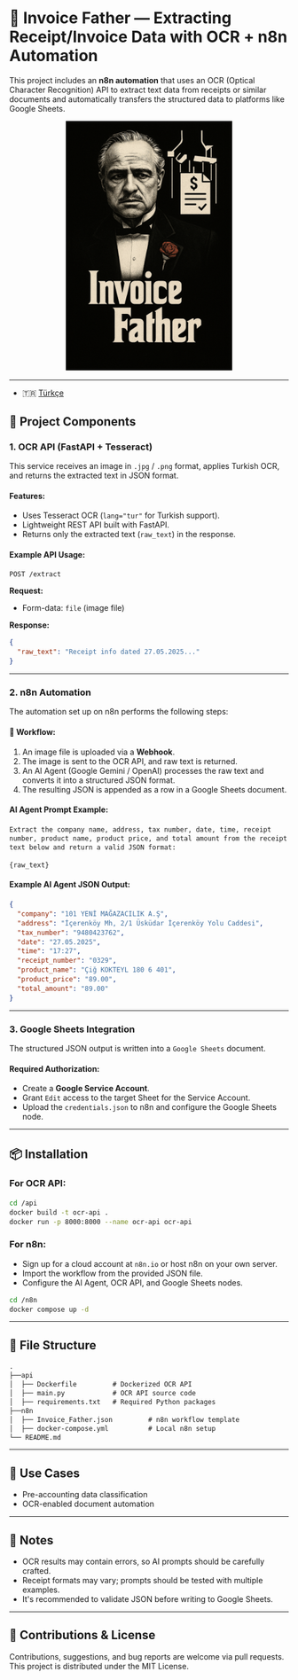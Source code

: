 # 🧠 Invoice Father — Extracting Receipt/Invoice Data with OCR + n8n Automation

This project includes an **n8n automation** that uses an OCR (Optical Character Recognition) API to extract text data from receipts or similar documents and automatically transfers the structured data to platforms like Google Sheets.

<div style="text-align: center;">
<img src="invoice-father.png" alt="invoice father" width="300" />
</div>

---

- 🇹🇷 [Türkçe](./README.tr.md)

## 🔧 Project Components

### 1. OCR API (FastAPI + Tesseract)

This service receives an image in `.jpg` / `.png` format, applies Turkish OCR, and returns the extracted text in JSON format.

#### Features:

- Uses Tesseract OCR (`lang="tur"` for Turkish support).
- Lightweight REST API built with FastAPI.
- Returns only the extracted text (`raw_text`) in the response.

#### Example API Usage:

```http
POST /extract
```

**Request:**

- Form-data: `file` (image file)

**Response:**

```json
{
  "raw_text": "Receipt info dated 27.05.2025..."
}
```

---

### 2. n8n Automation

The automation set up on n8n performs the following steps:

#### 🔄 Workflow:

1. An image file is uploaded via a **Webhook**.
2. The image is sent to the OCR API, and raw text is returned.
3. An AI Agent (Google Gemini / OpenAI) processes the raw text and converts it into a structured JSON format.
4. The resulting JSON is appended as a row in a Google Sheets document.

#### AI Agent Prompt Example:

```text
Extract the company name, address, tax number, date, time, receipt number, product name, product price, and total amount from the receipt text below and return a valid JSON format:

{raw_text}
```

#### Example AI Agent JSON Output:

```json
{
  "company": "101 YENİ MAĞAZACILIK A.Ş",
  "address": "İçerenköy Mh, 2/1 Üsküdar İçerenköy Yolu Caddesi",
  "tax_number": "9480423762",
  "date": "27.05.2025",
  "time": "17:27",
  "receipt_number": "0329",
  "product_name": "Çiğ KOKTEYL 180 6 401",
  "product_price": "89.00",
  "total_amount": "89.00"
}
```

---

### 3. Google Sheets Integration

The structured JSON output is written into a `Google Sheets` document.

#### Required Authorization:

- Create a **Google Service Account**.
- Grant `Edit` access to the target Sheet for the Service Account.
- Upload the `credentials.json` to n8n and configure the Google Sheets node.

---

## 📦 Installation

### For OCR API:

```bash
cd /api
docker build -t ocr-api .
docker run -p 8000:8000 --name ocr-api ocr-api
```

### For n8n:

- Sign up for a cloud account at `n8n.io` or host n8n on your own server.
- Import the workflow from the provided JSON file.
- Configure the AI Agent, OCR API, and Google Sheets nodes.

```bash
cd /n8n
docker compose up -d
```

---

## 📁 File Structure

```plaintext
.
├──api
│  ├── Dockerfile         # Dockerized OCR API
│  ├── main.py            # OCR API source code
│  ├── requirements.txt   # Required Python packages
├──n8n
│  ├── Invoice_Father.json         # n8n workflow template
│  ├── docker-compose.yml          # Local n8n setup
└── README.md
```

---

## 🧐 Use Cases

- Pre-accounting data classification
- OCR-enabled document automation

---

## 📌 Notes

- OCR results may contain errors, so AI prompts should be carefully crafted.
- Receipt formats may vary; prompts should be tested with multiple examples.
- It's recommended to validate JSON before writing to Google Sheets.

---

## 🤝 Contributions & License

Contributions, suggestions, and bug reports are welcome via pull requests.  
This project is distributed under the MIT License.
